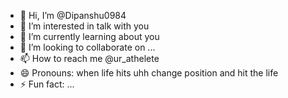 - 👋 Hi, I’m @Dipanshu0984
- 👀 I’m interested in talk with you
- 🌱 I’m currently learning about you
- 💞️ I’m looking to collaborate on ...
- 📫 How to reach me @ur_athelete 
- 😄 Pronouns: when life hits uhh change position and hit the life
- ⚡ Fun fact: ...

<!---
Dipanshu0984/Dipanshu0984 is a ✨ special ✨ repository because its `README.md` (this file) appears on your GitHub profile.
You can click the Preview link to take a look at your changes.
--->
